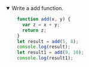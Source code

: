 <details open>
<summary>Write a add function.</summary>
<p>

```javascript
    function add(x, y) {
      var z = x + y;
      return z;
    }
    let result = add(5, 8);
    console.log(result);
    let result1 = add(9, 10);
    console.log(result1);
```

</p>
</details>

